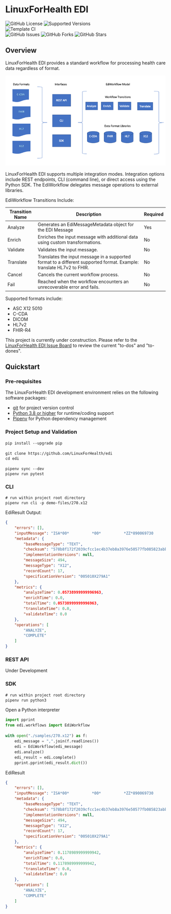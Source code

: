 # LinuxForHealth EDI

![GitHub License](https://img.shields.io/github/license/linuxforhealth/edi)
![Supported Versions](https://img.shields.io/badge/python%20version-3.8%2C%203.9-blue)
<br>
![Template CI](https://github.com/linuxforhealth/edi/actions/workflows/continuous-integration.yml/badge.svg)
<br>
![GitHub Issues](https://img.shields.io/github/issues/linuxforhealth/edi)
![GitHub Forks](https://img.shields.io/github/forks/linuxforhealth/edi)
![GitHub Stars](https://img.shields.io/github/stars/linuxforhealth/edi)

## Overview

LinuxForHealth EDI provides a standard workflow for processing health care data regardless of format. 

![LinuxForHealth EDI Overview](lfh-edi-overview.png)

LinuxForHealth EDI supports multiple integration modes. Integration options include REST endpoints, CLI (command line), or direct access using the Python SDK. The EdiWorkflow delegates message operations to external libraries.

EdiWorkflow Transitions Include:

| Transition Name | Description                                                                                                           | Required |
| --------------- | --------------------------------------------------------------------------------------------------------------------- | -------- |
| Analyze         | Generates an EdiMessageMetadata object for the EDI Message                                                            | Yes      |
| Enrich          | Enriches the input message with additional data using custom transformations.                                         | No       |
| Validate        | Validates the input message.                                                                                          | No       |
| Translate       | Translates the input message in a supported format to a different supported format. Example: translate HL7v2 to FHIR. | No       |
| Cancel          | Cancels the current workflow process.                                                                                 | No       |
| Fail            | Reached when the workflow encounters an unrecoverable error and fails.                                                | No       |


Supported formats include: 
* ASC X12 5010
* C-CDA
* DICOM  
* HL7v2
* FHIR-R4

This project is currently under construction. Please refer to the [LinuxForHealth EDI Issue Board](https://github.com/LinuxForHealth/edi/issues) to review the current "to-dos" and "to-dones".

## Quickstart

### Pre-requisites
The LinuxForHealth EDI development environment relies on the following software packages:

- [git](https://git-scm.com) for project version control
- [Python 3.8 or higher](https://www.python.org/downloads/) for runtime/coding support
- [Pipenv](https://pipenv.pypa.io) for Python dependency management  

### Project Setup and Validation
```shell
pip install --upgrade pip

git clone https://github.com/LinuxForHealth/edi
cd edi

pipenv sync --dev 
pipenv run pytest
```

### CLI
```shell
# run within project root directory
pipenv run cli -p demo-files/270.x12
```
EdiResult Output:
```json
{
    "errors": [],
    "inputMessage": "ISA*00*          *00*          *ZZ*890069730      *ZZ*154663145      *200929*1705*|*00501*000000001*0*T*:~GS*HS*890069730*154663145*20200929*1705*0001*X*005010X279A1~ST*270*0001*005010X279A1~BHT*0022*13*10001234*20200929*1319~HL*1**20*1~NM1*PR*2*UNIFIED INSURANCE CO*****PI*842610001~HL*2*1*21*1~NM1*1P*2*DOWNTOWN MEDICAL CENTER*****XX*2868383243~HL*3*2*22*0~TRN*1*1*1453915417~NM1*IL*1*DOE*JOHN****MI*11122333301~DMG*D8*19800519~DTP*291*D8*20200101~EQ*30~SE*13*0001~GE*1*0001~IEA*1*000010216~\n",
    "metadata": {
        "baseMessageType": "TEXT",
        "checksum": "578b8f172f2039cfcc1ec4b37eb8a3976e50577fb085823abbfead071e68d1d8",
        "implementationVersions": null,
        "messageSize": 494,
        "messageType": "X12",
        "recordCount": 17,
        "specificationVersion": "005010X279A1"
    },
    "metrics": {
        "analyzeTime": 0.05738999999996963,
        "enrichTime": 0.0,
        "totalTime": 0.05738999999996963,
        "translateTime": 0.0,
        "validateTime": 0.0
    },
    "operations": [
        "ANALYZE",
        "COMPLETE"
    ]
}
```

### REST API
Under Development

### SDK
```shell
# run within project root directory
pipenv run python3
```

Open a Python interpreter

```python
import pprint
from edi.workflows import EdiWorkflow

with open("./samples/270.x12") as f:
    edi_message = ",".join(f.readlines())
    edi = EdiWorkflow(edi_message)
    edi.analyze()
    edi_result = edi.complete()
    pprint.pprint(edi_result.dict())
```

EdiResult
```json
{
    "errors": [],
    "inputMessage": "ISA*00*          *00*          *ZZ*890069730      *ZZ*154663145      *200929*1705*|*00501*000000001*0*T*:~GS*HS*890069730*154663145*20200929*1705*0001*X*005010X279A1~ST*270*0001*005010X279A1~BHT*0022*13*10001234*20200929*1319~HL*1**20*1~NM1*PR*2*UNIFIED INSURANCE CO*****PI*842610001~HL*2*1*21*1~NM1*1P*2*DOWNTOWN MEDICAL CENTER*****XX*2868383243~HL*3*2*22*0~TRN*1*1*1453915417~NM1*IL*1*DOE*JOHN****MI*11122333301~DMG*D8*19800519~DTP*291*D8*20200101~EQ*30~SE*13*0001~GE*1*0001~IEA*1*000010216~\n",
    "metadata": {
        "baseMessageType": "TEXT",
        "checksum": "578b8f172f2039cfcc1ec4b37eb8a3976e50577fb085823abbfead071e68d1d8",
        "implementationVersions": null,
        "messageSize": 494,
        "messageType": "X12",
        "recordCount": 17,
        "specificationVersion": "005010X279A1"
    },
    "metrics": {
        "analyzeTime": 0.1178989999999942,
        "enrichTime": 0.0,
        "totalTime": 0.1178989999999942,
        "translateTime": 0.0,
        "validateTime": 0.0
    },
    "operations": [
        "ANALYZE",
        "COMPLETE"
    ]
}
```
